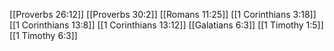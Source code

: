 [[Proverbs 26:12]]
[[Proverbs 30:2]]
[[Romans 11:25]]
[[1 Corinthians 3:18]]
[[1 Corinthians 13:8]]
[[1 Corinthians 13:12]]
[[Galatians 6:3]]
[[1 Timothy 1:5]]
[[1 Timothy 6:3]]
